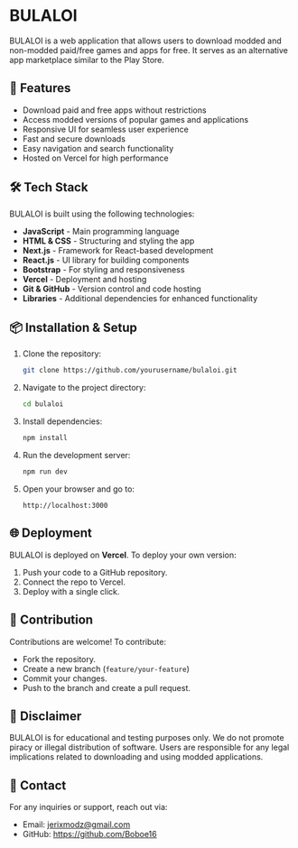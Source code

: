 # BULALOI

BULALOI is a web application that allows users to download modded and non-modded paid/free games and apps for free. It serves as an alternative app marketplace similar to the Play Store.

## 🚀 Features

- Download paid and free apps without restrictions
- Access modded versions of popular games and applications
- Responsive UI for seamless user experience
- Fast and secure downloads
- Easy navigation and search functionality
- Hosted on Vercel for high performance

## 🛠 Tech Stack

BULALOI is built using the following technologies:

- **JavaScript** - Main programming language
- **HTML & CSS** - Structuring and styling the app
- **Next.js** - Framework for React-based development
- **React.js** - UI library for building components
- **Bootstrap** - For styling and responsiveness
- **Vercel** - Deployment and hosting
- **Git & GitHub** - Version control and code hosting
- **Libraries** - Additional dependencies for enhanced functionality

## 📦 Installation & Setup

1. Clone the repository:
   ```bash
   git clone https://github.com/yourusername/bulaloi.git
   ```
2. Navigate to the project directory:
   ```bash
   cd bulaloi
   ```
3. Install dependencies:
   ```bash
   npm install
   ```
4. Run the development server:
   ```bash
   npm run dev
   ```
5. Open your browser and go to:
   ```
   http://localhost:3000
   ```

## 🌐 Deployment

BULALOI is deployed on **Vercel**. To deploy your own version:
1. Push your code to a GitHub repository.
2. Connect the repo to Vercel.
3. Deploy with a single click.

## 🤝 Contribution

Contributions are welcome! To contribute:
- Fork the repository.
- Create a new branch (`feature/your-feature`)
- Commit your changes.
- Push to the branch and create a pull request.

## 📜 Disclaimer

BULALOI is for educational and testing purposes only. We do not promote piracy or illegal distribution of software. Users are responsible for any legal implications related to downloading and using modded applications.

## 📧 Contact

For any inquiries or support, reach out via:
- Email: jerixmodz@gmail.com
- GitHub: https://github.com/Boboe16
